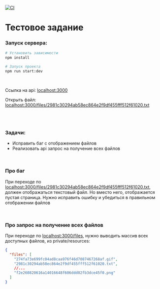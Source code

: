 [![CI](https://github.com/unLomTrois/files-server-test-task/actions/workflows/main.yml/badge.svg)](https://github.com/unLomTrois/files-server-test-task/actions/workflows/main.yml)

# Тестовое задание

### Запуск сервера:
```bash
# Установить зависимости
npm install

# Запуск проекта
npm run start:dev
```
<br>

Ссылка на api: [localhost:3000](http://localhost:3000)

Открыть файл: [localhost:3000/files/2981c30294ab58ec864e2f9df455fff512f61020.txt](http://localhost:3000/files/2981c30294ab58ec864e2f9df455fff512f61020.txt)

<br>

<br>

### Задачи:
- Исправить баг с отображением файлов
- Реализовать api запрос на получение всех файлов

<br>

### Про баг
При переходе по [localhost:3000/files/2981c30294ab58ec864e2f9df455fff512f61020.txt](http://localhost:3000/files/2981c30294ab58ec864e2f9df455fff512f61020.txt), должен отображаться текстовый файл. Но вместо него, отображается пустая страница. Нужно исправить ошибку и убедиться в правильном отображении файлов

<br>

### Про запрос на получение всех файлов
При переходе по [localhost:3000/files](http://localhost:3000/files), нужно выводить массив всех доступных файлов, из private/resources:
```json
{
  "files": [
    "274fa73e699fc04ad8caa976f46d7087467268af.gif",
    "2981c30294ab58ec864e2f9df455fff512f61020.txt",
    //...
    "f2e260820616a14016648f606ddd02fb3dce45f0.png"
  ]
}
```

<br>
